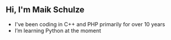 ## Hi, I'm Maik Schulze

- I've been coding in C++ and PHP primarily for over 10 years
- I’m learning Python at the moment
